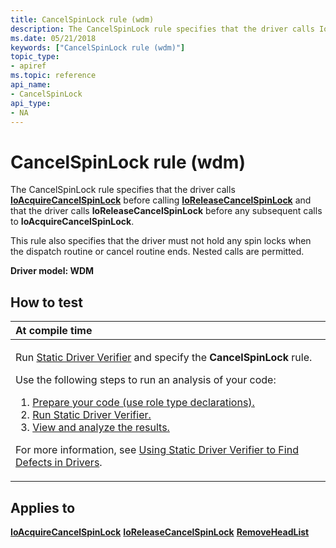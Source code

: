 ```yaml
---
title: CancelSpinLock rule (wdm)
description: The CancelSpinLock rule specifies that the driver calls IoAcquireCancelSpinLock before calling IoReleaseCancelSpinLock and that the driver calls IoReleaseCancelSpinLock before any subsequent calls to IoAcquireCancelSpinLock.
ms.date: 05/21/2018
keywords: ["CancelSpinLock rule (wdm)"]
topic_type:
- apiref
ms.topic: reference
api_name:
- CancelSpinLock
api_type:
- NA
---
```


# CancelSpinLock rule (wdm)


The CancelSpinLock rule specifies that the driver calls [**IoAcquireCancelSpinLock**](/previous-versions/windows/hardware/drivers/ff548196(v=vs.85)) before calling [**IoReleaseCancelSpinLock**](/previous-versions/windows/hardware/drivers/ff549550(v=vs.85)) and that the driver calls **IoReleaseCancelSpinLock** before any subsequent calls to **IoAcquireCancelSpinLock**.

This rule also specifies that the driver must not hold any spin locks when the dispatch routine or cancel routine ends. Nested calls are permitted.

**Driver model: WDM**

## How to test

<table>
<colgroup>
<col width="100%" />
</colgroup>
<thead>
<tr class="header">
<th align="left">At compile time</th>
</tr>
</thead>
<tbody>
<tr class="odd">
<td align="left"><p>Run <a href="/windows-hardware/drivers/devtest/static-driver-verifier" data-raw-source="[Static Driver Verifier](./static-driver-verifier.md)">Static Driver Verifier</a> and specify the <strong>CancelSpinLock</strong> rule.</p>
Use the following steps to run an analysis of your code:
<ol>
<li><a href="/windows-hardware/drivers/devtest/using-static-driver-verifier-to-find-defects-in-drivers#preparing-your-source-code" data-raw-source="[Prepare your code (use role type declarations).](./using-static-driver-verifier-to-find-defects-in-drivers.md#preparing-your-source-code)">Prepare your code (use role type declarations).</a></li>
<li><a href="/windows-hardware/drivers/devtest/using-static-driver-verifier-to-find-defects-in-drivers#running-static-driver-verifier" data-raw-source="[Run Static Driver Verifier.](./using-static-driver-verifier-to-find-defects-in-drivers.md#running-static-driver-verifier)">Run Static Driver Verifier.</a></li>
<li><a href="/windows-hardware/drivers/devtest/using-static-driver-verifier-to-find-defects-in-drivers#viewing-and-analyzing-the-results" data-raw-source="[View and analyze the results.](./using-static-driver-verifier-to-find-defects-in-drivers.md#viewing-and-analyzing-the-results)">View and analyze the results.</a></li>
</ol>
<p>For more information, see <a href="/windows-hardware/drivers/devtest/using-static-driver-verifier-to-find-defects-in-drivers" data-raw-source="[Using Static Driver Verifier to Find Defects in Drivers](./using-static-driver-verifier-to-find-defects-in-drivers.md)">Using Static Driver Verifier to Find Defects in Drivers</a>.</p></td>
</tr>
</tbody>
</table>

## Applies to

[**IoAcquireCancelSpinLock**](/previous-versions/windows/hardware/drivers/ff548196(v=vs.85))
[**IoReleaseCancelSpinLock**](/previous-versions/windows/hardware/drivers/ff549550(v=vs.85))
[**RemoveHeadList**](/windows-hardware/drivers/ddi/wdm/nf-wdm-removeheadlist)
